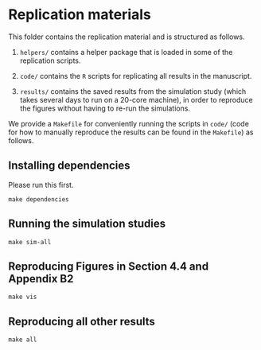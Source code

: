 
# Replication materials

This folder contains the replication material and is structured as follows.

1. `helpers/` contains a helper package that is loaded in some of the 
replication scripts.

2. `code/` contains the `R` scripts for replicating all results in the
manuscript.

3. `results/` contains the saved results from the simulation study (which
takes several days to run on a 20-core machine), in order to reproduce the
figures without having to re-run the simulations.

We provide a `Makefile` for conveniently running the scripts in `code/`
(code for how to manually reproduce the results can be found in the `Makefile`) 
as follows.

## Installing dependencies

Please run this first.

```
make dependencies
```

## Running the simulation studies

```
make sim-all
```

## Reproducing Figures in Section 4.4 and Appendix B2

```
make vis
```

## Reproducing all other results

```
make all
```
